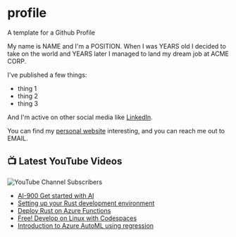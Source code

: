 # profile
A template for a Github Profile

My name is NAME and I'm a POSITION. When I was YEARS old I decided to take on the world and YEARS later I managed to land my dream job at ACME CORP.

I've published a few things:

* thing 1
* thing 2
* thing 3

And I'm active on other social media like [LinkedIn](https://www.linkedin.com/in/NICKNAME).

You can find my [personal website](https://example.com) interesting, and you can reach me out to EMAIL.


## 📺 Latest YouTube Videos

![YouTube Channel Subscribers](https://img.shields.io/youtube/channel/subscribers/UCt56bfntHoZFI60G5NIiTww?label=YouTube%20Subscribers&style=social)

<!-- YOUTUBE-VIDEOS-LIST:START -->
- [AI-900 Get started with AI](https://www.youtube.com/watch?v=wNGMHhiIaNM)
- [Setting up your Rust development environment](https://www.youtube.com/watch?v=hpfCOmZL6XM)
- [Deploy Rust on Azure Functions](https://www.youtube.com/watch?v=cFAhdgwg5nc)
- [Free! Develop on Linux with Codespaces](https://www.youtube.com/watch?v=qYIZqMhvgVc)
- [Introduction to Azure AutoML using regression](https://www.youtube.com/watch?v=auQAXH0wtjo)
<!-- YOUTUBE-VIDEOS-LIST:END -->
